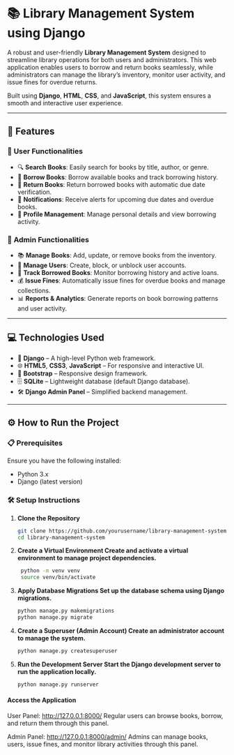 # 📚 Library Management System using Django

A robust and user-friendly **Library Management System** designed to streamline library operations for both users and administrators. This web application enables users to borrow and return books seamlessly, while administrators can manage the library’s inventory, monitor user activity, and issue fines for overdue returns.

Built using **Django**, **HTML**, **CSS**, and **JavaScript**, this system ensures a smooth and interactive user experience.

---

## 🚀 Features

### 👥 **User Functionalities**
- 🔍 **Search Books**: Easily search for books by title, author, or genre.
- 📖 **Borrow Books**: Borrow available books and track borrowing history.
- 🔄 **Return Books**: Return borrowed books with automatic due date verification.
- 🔔 **Notifications**: Receive alerts for upcoming due dates and overdue books.
- 💼 **Profile Management**: Manage personal details and view borrowing activity.

### 🔑 **Admin Functionalities**
- 📚 **Manage Books**: Add, update, or remove books from the inventory.
- 👥 **Manage Users**: Create, block, or unblock user accounts.
- 📅 **Track Borrowed Books**: Monitor borrowing history and active loans.
- 💰 **Issue Fines**: Automatically issue fines for overdue books and manage collections.
- 📊 **Reports & Analytics**: Generate reports on book borrowing patterns and user activity.

---

## 💻 **Technologies Used**
- 🐍 **Django** – A high-level Python web framework.
- 🌐 **HTML5**, **CSS3**, **JavaScript** – For responsive and interactive UI.
- 🎨 **Bootstrap** – Responsive design framework.
- 🗄️ **SQLite** – Lightweight database (default Django database).
- 🛠️ **Django Admin Panel** – Simplified backend management.

---

## ⚙️ **How to Run the Project**

### 📋 **Prerequisites**
Ensure you have the following installed:
- Python 3.x
- Django (latest version)

### 🛠️ **Setup Instructions**

1. **Clone the Repository**
   ```bash
   git clone https://github.com/yourusername/library-management-system.git
   cd library-management-system
   
2. **Create a Virtual Environment Create and activate a virtual environment to manage project dependencies.**
   ```bash
    python -m venv venv
    source venv/bin/activate
   ```

3. **Apply Database Migrations Set up the database schema using Django migrations.**
   ```bash
   python manage.py makemigrations
   python manage.py migrate
   ```

4. **Create a Superuser (Admin Account) Create an administrator account to manage the system.**
   ```bash
   python manage.py createsuperuser
   ```

5. **Run the Development Server Start the Django development server to run the application locally.**
   ```bash
   python manage.py runserver
   ```

#### Access the Application

User Panel: http://127.0.0.1:8000/
Regular users can browse books, borrow, and return them through this panel.

Admin Panel: http://127.0.0.1:8000/admin/
Admins can manage books, users, issue fines, and monitor library activities through this panel.


